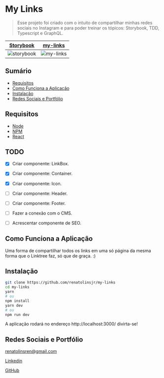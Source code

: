 # My Links
> Esse projeto foi criado com o intuito de compartilhar minhas redes sociais no Instagram e para poder treinar os tópicos: Storybook, TDD, Typescript e GraphQL.

| [Storybook](https://storybook-my-links.renatolins.dev.br/)  |  [my-links](https://my-links.renatolins.dev.br/)  |
| ------------------- | ------------------- |
| ![storybook](https://user-images.githubusercontent.com/37521696/111929021-03e40480-8a94-11eb-8b3d-0703618ec309.gif) | ![my-links](https://user-images.githubusercontent.com/37521696/111929015-fd558d00-8a93-11eb-9a8d-0113ce1c6a5d.gif) |

## Sumário

- [Requisitos](#Requisitos)	
- [Como Funciona a Aplicação](#Como-Funciona-a-Aplicação)
- [Instalação](#Instalação)
- [Redes Sociais e Portfólio](#Redes-Sociais-e-Portfólio)

## Requisitos

+ [Node](https://nodejs.org/)
+ [NPM](https://www.npmjs.com/)
+ [React](https://reactjs.org/)

## TODO

- [x] Criar componente: LinkBox.
- [x] Criar componente: Container.
- [x] Criar componente: Icon.
- [ ] Criar componente: Header.
- [ ] Criar componente: Footer.
- [ ] Fazer a conexão com o CMS.
- [ ] Acrescentar componente de SEO.


## Como Funciona a Aplicação

Uma forma de compartilhar todos os links em uma só página da mesma forma que o Linktree faz, só que de graça. :)

## Instalação

```bash
git clone https://github.com/renatolinsjr/my-links
cd my-links
yarn
# ou
npm install
yarn dev
# ou
npm run dev
```

A aplicação rodará no endereço http://localhost:3000/ divirta-se!

## Redes Sociais e Portfólio

renatolinsren@gmail.com

[Linkedin](https://www.linkedin.com/in/renatolinsjr/)

[GitHub](https://github.com/renatolinsjr)
